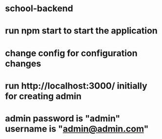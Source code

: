 # school-backend
# run npm start to start the application
# change config for configuration changes
# run http://localhost:3000/ initially for creating admin 
# admin password is "admin" username is "admin@admin.com"

